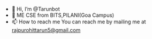 - 👋 Hi, I’m @Tarunbot
- 🌱 ME CSE from BITS,PILANI(Goa Campus)
- 📫 How to reach me You can reach me by mailing me at rajpurohittarun5@gmail.com

<!---
Tarunbot/Tarunbot is a ✨ special ✨ repository because its `README.md` (this file) appears on your GitHub profile.
You can click the Preview link to take a look at your changes.
--->
